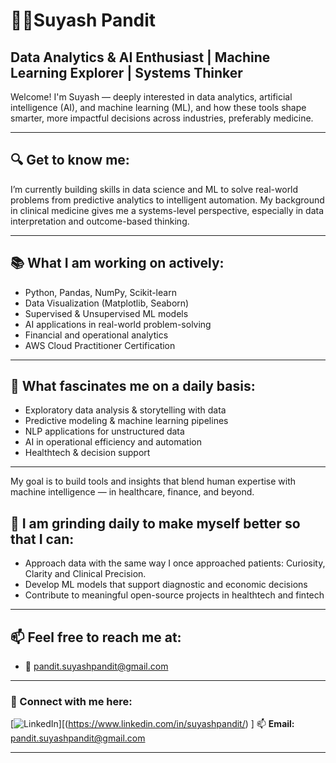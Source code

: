 # 👨‍⚕️Suyash Pandit
## Data Analytics & AI Enthusiast | Machine Learning Explorer | Systems Thinker

Welcome! I'm Suyash — deeply interested in data analytics, artificial intelligence (AI), and machine learning (ML), and how these tools shape smarter, more impactful decisions across industries, preferably medicine.


---

## 🔍 Get to know me:
I’m currently building skills in data science and ML to solve real-world problems from predictive analytics to intelligent automation. My background in clinical medicine gives me a systems-level perspective, especially in data interpretation and outcome-based thinking.

---
## 📚 What I am working on actively:

- Python, Pandas, NumPy, Scikit-learn
- Data Visualization (Matplotlib, Seaborn)
- Supervised & Unsupervised ML models
- AI applications in real-world problem-solving
- Financial and operational analytics
- AWS Cloud Practitioner Certification

---
## 🧠 What fascinates me on a daily basis:

- Exploratory data analysis & storytelling with data
- Predictive modeling & machine learning pipelines
- NLP applications for unstructured data
- AI in operational efficiency and automation
- Healthtech & decision support
---

My goal is to build tools and insights that blend human expertise with machine intelligence — in healthcare, finance, and beyond.

## 🚀 I am grinding daily to make myself better so that I can:
- Approach data with the same way I once approached patients: Curiosity, Clarity and Clinical Precision. 
- Develop ML models that support diagnostic and economic decisions
- Contribute to meaningful open-source projects in healthtech and fintech

---
## 📫 Feel free to reach me at:
- 📧 pandit.suyashpandit@gmail.com

---
 
### 📢 Connect with me here:
[![LinkedIn](https://img.shields.io/badge/LinkedIn-0A66C2?style=for-the-badge&logo=linkedin&logoColor=white)][(https://www.linkedin.com/in/suyashpandit/)
]
📫 **Email:** pandit.suyashpandit@gmail.com  
 
---
 
###
